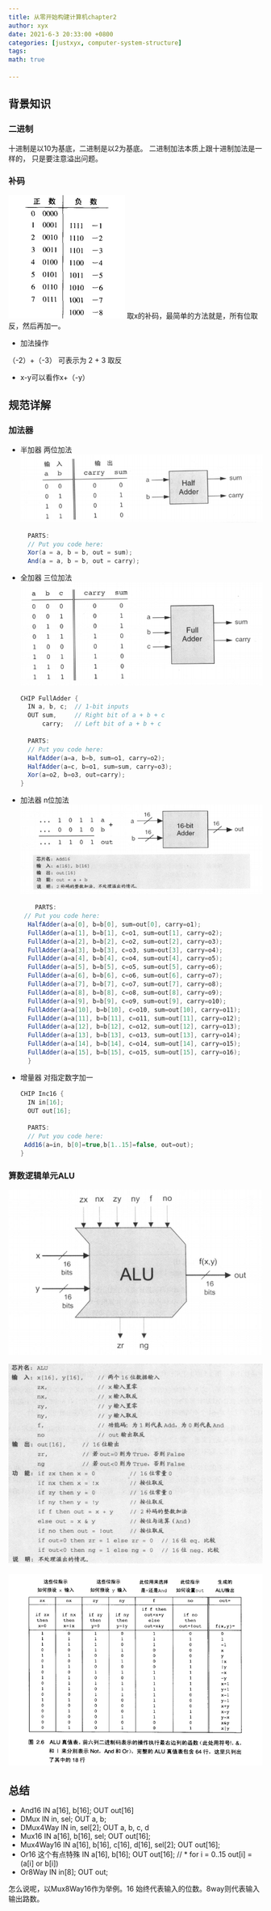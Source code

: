 ```yaml
---
title: 从零开始构建计算机chapter2
author: xyx
date: 2021-6-3 20:33:00 +0800
categories: [justxyx, computer-system-structure]
tags: 
math: true

---
```

## 背景知识

### 二进制

十进制是以10为基底，二进制是以2为基底。
二进制加法本质上跟十进制加法是一样的， 只是要注意溢出问题。

### 补码

![p1](/assets/img/2021.6.3/p1.png)
取x的补码，最简单的方法就是，所有位取反，然后再加一。

* 加法操作

（-2）+（-3） 可表示为 2 + 3 取反

* x-y可以看作x+（-y）

## 规范详解

### 加法器

* 半加器
  两位加法
  ![p5](/assets/img/2021.6.3/p5.png)

  ~~~java
    PARTS:
    // Put you code here:
    Xor(a = a, b = b, out = sum);
    And(a = a, b = b, out = carry);
  ~~~

* 全加器
  三位加法
  ![p6](/assets/img/2021.6.3/p6.png)

  ~~~java
  CHIP FullAdder {
    IN a, b, c;  // 1-bit inputs
    OUT sum,     // Right bit of a + b + c
        carry;   // Left bit of a + b + c

    PARTS:
    // Put you code here:
    HalfAdder(a=a, b=b, sum=o1, carry=o2);
    HalfAdder(a=c, b=o1, sum=sum, carry=o3);
    Xor(a=o2, b=o3, out=carry);
  }
  ~~~
  
* 加法器
  n位加法
  ![p7](/assets/img/2021.6.3/p7.png)

  ~~~java
      PARTS:
   // Put you code here:
    HalfAdder(a=a[0], b=b[0], sum=out[0], carry=o1);
    FullAdder(a=a[1], b=b[1], c=o1, sum=out[1], carry=o2);
    FullAdder(a=a[2], b=b[2], c=o2, sum=out[2], carry=o3);
    FullAdder(a=a[3], b=b[3], c=o3, sum=out[3], carry=o4);
    FullAdder(a=a[4], b=b[4], c=o4, sum=out[4], carry=o5);
    FullAdder(a=a[5], b=b[5], c=o5, sum=out[5], carry=o6);
    FullAdder(a=a[6], b=b[6], c=o6, sum=out[6], carry=o7);
    FullAdder(a=a[7], b=b[7], c=o7, sum=out[7], carry=o8);
    FullAdder(a=a[8], b=b[8], c=o8, sum=out[8], carry=o9);
    FullAdder(a=a[9], b=b[9], c=o9, sum=out[9], carry=o10);
    FullAdder(a=a[10], b=b[10], c=o10, sum=out[10], carry=o11);
    FullAdder(a=a[11], b=b[11], c=o11, sum=out[11], carry=o12);
    FullAdder(a=a[12], b=b[12], c=o12, sum=out[12], carry=o13);
    FullAdder(a=a[13], b=b[13], c=o13, sum=out[13], carry=o14);
    FullAdder(a=a[14], b=b[14], c=o14, sum=out[14], carry=o15);
    FullAdder(a=a[15], b=b[15], c=o15, sum=out[15], carry=o16);
    }
    ~~~

* 增量器
  对指定数字加一

  ~~~java
  CHIP Inc16 {
    IN in[16];
    OUT out[16];

    PARTS:
    // Put you code here:
   Add16(a=in, b[0]=true,b[1..15]=false, out=out);
  }
  ~~~

### 算数逻辑单元ALU

![p2](/assets/img/2021.6.3/p2.png)

![p3](/assets/img/2021.6.3/p3.png )

![p4](/assets/img/2021.6.3/p4.png)



## 总结
* And16 
    IN a[16], b[16];
    OUT out[16]
* DMux
    IN in, sel;
    OUT a, b;
* DMux4Way
    IN in, sel[2];
    OUT a, b, c, d
* Mux16
    IN a[16], b[16], sel;
    OUT out[16];
* Mux4Way16
    IN a[16], b[16], c[16], d[16], sel[2];
    OUT out[16];
* Or16 这个有点特殊
    IN a[16], b[16];
    OUT out[16]; // * for i = 0..15 out[i] = (a[i] or b[i])
* Or8Way
    IN in[8];
    OUT out;

怎么说呢，以Mux8Way16作为举例。16 始终代表输入的位数。8way则代表输入输出路数。
